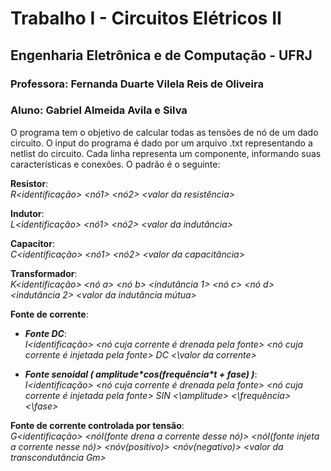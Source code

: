 # Trabalho I - Circuitos Elétricos II
## Engenharia Eletrônica e de Computação - UFRJ
### Professora: Fernanda Duarte Vilela Reis de Oliveira
### Aluno: Gabriel Almeida Avila e Silva

O programa tem o objetivo de calcular todas as tensões de nó de um dado circuito.
O input do programa é dado por um arquivo .txt representando a netlist do circuito. Cada linha representa um componente, informando suas características e conexões. O padrão é o seguinte:

**Resistor**: <br/>
_R<identificação> <nó1> <nó2> <valor da resistência>_
<br/>

**Indutor**: <br/>
_L<identificação> <nó1> <nó2> <valor da indutância>_
<br/>

**Capacitor**:<br/> 
_C<identificação> <nó1> <nó2> <valor da capacitância>_
<br/>

**Transformador**: <br/>
_K<identificação> <nó a> <nó b> <indutância 1> <nó c> <nó d> <indutância 2> <valor da indutância mútua>_
<br/>

**Fonte de corrente**:

- **_Fonte DC_**:<br/>
_I<identificação> <nó cuja corrente é drenada pela fonte> <nó cuja corrente é injetada pela fonte> DC <\valor da corrente>_

- **_Fonte senoidal ( amplitude\*cos(frequência\*t + fase) )_**:<br/>
_I<identificação> <nó cuja corrente é drenada pela fonte> <nó cuja corrente é injetada pela fonte> SIN <\amplitude> <\frequência> <\fase>_

**Fonte de corrente controlada por tensão**: <br/>
_G<identificação> <nóI(fonte drena a corrente desse nó)> <nóI(fonte injeta a corrente nesse nó)> <nóv(positivo)> <nóv(negativo)> <valor da transcondutância Gm>_
